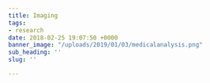 ```yaml
---
title: Imaging
tags:
- research
date: 2018-02-25 19:07:50 +0000
banner_image: "/uploads/2019/01/03/medicalanalysis.png"
sub_heading: ''
slug: ''

---
```

